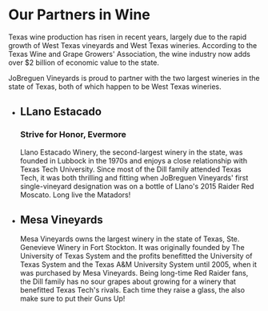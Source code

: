 # Our Partners in Wine

Texas wine production has risen in recent years, largely due to the rapid growth of West Texas vineyards and West Texas wineries. According to the Texas Wine and Grape Growers' Association, the wine industry now adds over $2 billion of economic value to the state. 

JoBreguen Vineyards is proud to partner with the two largest wineries in the state of Texas, both of which happen to be West Texas wineries.

- ## LLano Estacado
	### Strive for Honor, Evermore
	Llano Estacado Winery, the second-largest winery in the state, was founded in Lubbock in the 1970s and enjoys a close relationship with Texas Tech University. Since most of the Dill family attended Texas Tech, it was both thrilling and fitting when JoBreguen Vineyards' first single-vineyard designation was on a bottle of Llano's 2015 Raider Red Moscato. Long live the Matadors!
- ## Mesa Vineyards
	Mesa Vineyards owns the largest winery in the state of Texas, Ste. Genevieve Winery in Fort Stockton. It was originally founded by The University of Texas System and the profits benefitted the University of Texas System and the Texas A&M University System until 2005, when it was purchased by Mesa Vineyards. Being long-time Red Raider fans, the Dill family has no sour grapes about growing for a winery that benefitted Texas Tech's rivals. Each time they raise a glass, the also make sure to put their Guns Up!

